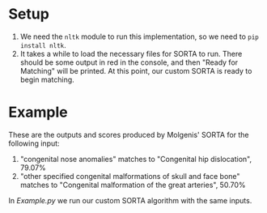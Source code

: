 # Setup
1) We need the `nltk` module to run this implementation, so we need to `pip install nltk`.
2) It takes a while to load the necessary files for SORTA to run.
There should be some output in red in the console, and then "Ready for Matching"
will be printed. At this point, our custom SORTA is ready to begin matching.

# Example
These are the outputs and scores produced by Molgenis' SORTA for the following input:
1) "congenital nose anomalies" matches to "Congenital hip dislocation", 79.07%
2) "other specified congenital malformations of skull and face bone" matches to 
"Congenital malformation of the great arteries", 50.70%

In *Example.py* we run our custom SORTA algorithm with the same inputs.

